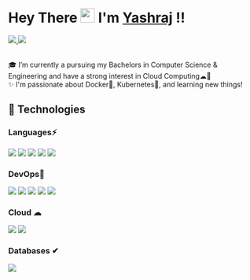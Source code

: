 #  Hey There <img src="https://github.com/TheDudeThatCode/TheDudeThatCode/blob/master/Assets/Hi.gif" width="29px"> I'm [Yashraj](https://linktr.ee/yashraj_2001) !!

<a href="https://linktr.ee/yashraj_2001">
  <img src="https://img.shields.io/badge/linktree-39E09B?style=for-the-badge&logo=linktree&logoColor=white"   />
</a>
<a href="https://www.linkedin.com/in/yashraj-singh-boparai-613a641a8/">
  <img src="https://img.shields.io/badge/LinkedIn-0077B5?style=for-the-badge&logo=linkedin&logoColor=white" /> 
 </a> 
<br> <br>

🎓 I’m currently a pursuing my Bachelors in Computer Science & Engineering and have a strong interest in Cloud Computing☁💙 <br />
✨ I'm passionate about Docker🐋, Kubernetes🎡, and learning new things!

## 🚀 Technologies 

### Languages⚡
<img src="https://img.shields.io/badge/Python-3776AB?style=for-the-badge&logo=python&logoColor=white" /> <img src="https://img.shields.io/badge/Java-ED8B00?style=for-the-badge&logo=java&logoColor=white" /> <img src="https://img.shields.io/badge/C%2B%2B-00599C?style=for-the-badge&logo=c%2B%2B&logoColor=white" /> <img src ="https://img.shields.io/badge/HTML5-E34F26?style=for-the-badge&logo=html5&logoColor=white" /> <img src ="https://img.shields.io/badge/CSS3-1572B6?style=for-the-badge&logo=css3&logoColor=white" />

### DevOps💙 
<img src="https://img.shields.io/badge/Docker-2CA5E0?style=for-the-badge&logo=docker&logoColor=white"> <img src="https://img.shields.io/badge/kubernetes-326ce5.svg?&style=for-the-badge&logo=kubernetes&logoColor=white"> <img src="https://img.shields.io/badge/Git-F05032?style=for-the-badge&logo=git&logoColor=white"> <img src="https://img.shields.io/badge/GitHub-100000?style=for-the-badge&logo=github&logoColor=white"> <img src="https://img.shields.io/badge/Linux-FCC624?style=for-the-badge&logo=linux&logoColor=black" /> 

### Cloud ☁
<img src="https://img.shields.io/badge/Amazon_AWS-232F3E?style=for-the-badge&logo=amazon-aws&logoColor=white" /> <img src="https://img.shields.io/badge/Google_Cloud-4285F4?style=for-the-badge&logo=google-cloud&logoColor=white" /> 

### Databases ✔
<img src="https://img.shields.io/badge/MySQL-00000F?style=for-the-badge&logo=mysql&logoColor=white">
